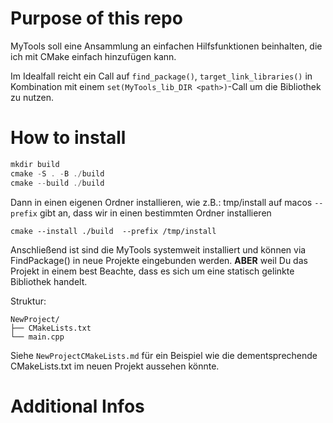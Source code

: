# Purpose of this repo
MyTools soll eine Ansammlung an einfachen Hilfsfunktionen beinhalten, die ich mit 
CMake einfach hinzufügen kann.

Im Idealfall reicht ein Call auf `find_package()`, `target_link_libraries()` in Kombination mit
einem `set(MyTools_lib_DIR <path>)`-Call um die Bibliothek zu nutzen.

# How to install

```C++
mkdir build
cmake -S . -B ./build
cmake --build ./build
```

Dann in einen eigenen Ordner installieren, wie z.B.: tmp/install auf macos
`--prefix` gibt an, dass wir in einen bestimmten Ordner installieren

```
cmake --install ./build  --prefix /tmp/install
```

Anschließend ist sind die MyTools systemweit installiert und können via FindPackage()
in neue Projekte eingebunden werden.
**ABER** weil Du das Projekt in einem best
Beachte, dass es sich um eine statisch gelinkte Bibliothek handelt.


Struktur:
```
NewProject/
├── CMakeLists.txt
└── main.cpp
```

Siehe `NewProjectCMakeLists.md` für ein Beispiel wie die dementsprechende CMakeLists.txt
im neuen Projekt aussehen könnte.


# Additional Infos
